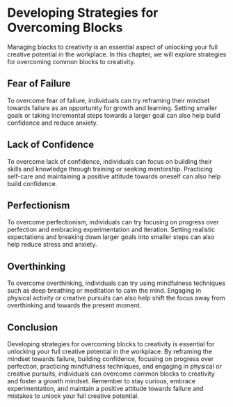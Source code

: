 Developing Strategies for Overcoming Blocks
=====================================================================================

Managing blocks to creativity is an essential aspect of unlocking your full creative potential in the workplace. In this chapter, we will explore strategies for overcoming common blocks to creativity.

Fear of Failure
---------------

To overcome fear of failure, individuals can try reframing their mindset towards failure as an opportunity for growth and learning. Setting smaller goals or taking incremental steps towards a larger goal can also help build confidence and reduce anxiety.

Lack of Confidence
------------------

To overcome lack of confidence, individuals can focus on building their skills and knowledge through training or seeking mentorship. Practicing self-care and maintaining a positive attitude towards oneself can also help build confidence.

Perfectionism
-------------

To overcome perfectionism, individuals can try focusing on progress over perfection and embracing experimentation and iteration. Setting realistic expectations and breaking down larger goals into smaller steps can also help reduce stress and anxiety.

Overthinking
------------

To overcome overthinking, individuals can try using mindfulness techniques such as deep breathing or meditation to calm the mind. Engaging in physical activity or creative pursuits can also help shift the focus away from overthinking and towards the present moment.

Conclusion
----------

Developing strategies for overcoming blocks to creativity is essential for unlocking your full creative potential in the workplace. By reframing the mindset towards failure, building confidence, focusing on progress over perfection, practicing mindfulness techniques, and engaging in physical or creative pursuits, individuals can overcome common blocks to creativity and foster a growth mindset. Remember to stay curious, embrace experimentation, and maintain a positive attitude towards failure and mistakes to unlock your full creative potential.
